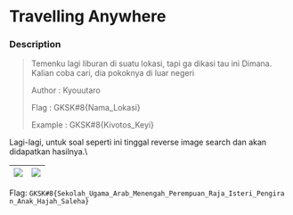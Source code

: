 # Travelling Anywhere

### Description

> Temenku lagi liburan di suatu lokasi, tapi ga dikasi tau ini Dimana. Kalian coba cari, dia pokoknya di luar negeri
>
> Author : Kyouutaro
>
> Flag : GKSK#8{Nama\_Lokasi}
>
> Example : GKSK#8{Kivotos\_Keyi}

Lagi-lagi, untuk soal seperti ini tinggal reverse image search dan akan didapatkan hasilnya.\


| ![](https://lh7-us.googleusercontent.com/pr4d-g6dgid1cYNBNyeb0P5TyHbfc4Vx8imxr\_vJKxaqilAWfiaRfhP9o2D0UjzrXwbdWidv0853xc\_tKkAxOrjjG\_X3\_Q-fiXnqmPVi-w-ENmQYSPlT0fRTCAWRTXpFyi38DQLw7QgZVksYNIlZgbo) | ![](https://lh7-us.googleusercontent.com/uhcc-qA6VQQ6X9A8Nz9rfd0AB\_0lnYr0PnVOBmhckxvw5c1OFg7u752X3RVJmF3CViqQ6Fh7kAsqBvnXlcX22XHBN9MmRmglQqRUqYeeFix9GOUzdZncT-m9nNexVvQsYzAVcaWnvnOa2V7YzPK4uQQ) |
| ----------------------------------------------------------------------------------------------------------------------------------------------------------------------------------------------------- | -------------------------------------------------------------------------------------------------------------------------------------------------------------------------------------------------- |

Flag: `GKSK#8{Sekolah_Ugama_Arab_Menengah_Perempuan_Raja_Isteri_Pengira n_Anak_Hajah_Saleha}`
